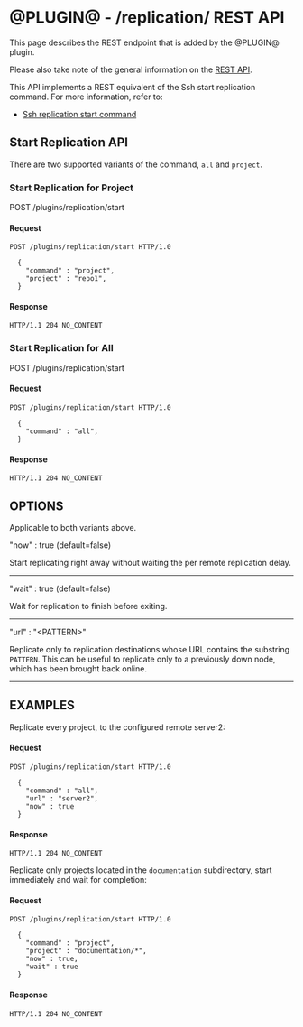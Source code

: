 @PLUGIN@ - /replication/ REST API
===================================

This page describes the REST endpoint that is added by the @PLUGIN@
plugin.

Please also take note of the general information on the
[REST API](../../../Documentation/rest-api.html).

This API implements a REST equivalent of the Ssh start replication command.
For more information, refer to:
* [Ssh replication start command](cmd-start.md)

<a id="server-config-endpoints">Start Replication API
------------------------------------------

There are two supported variants of the command, `all` and `project`.

### <a id="get-content">Start Replication for Project
POST /plugins/replication/start
#### Request
```
POST /plugins/replication/start HTTP/1.0

  {
    "command" : "project",
    "project" : "repo1",
  }
```

#### Response
```
HTTP/1.1 204 NO_CONTENT
```

### <a id="get-content">Start Replication for All
POST /plugins/replication/start
#### Request
```
POST /plugins/replication/start HTTP/1.0

  {
    "command" : "all",
  }
```

#### Response
```
HTTP/1.1 204 NO_CONTENT
```

OPTIONS
--------

Applicable to both variants above.

"now" : true (default=false)

Start replicating right away without waiting the per remote replication delay.

---

"wait" : true (default=false)

Wait for replication to finish before exiting.

---

"url" : "\<PATTERN\>"

Replicate only to replication destinations whose URL contains the substring `PATTERN`.
This can be useful to replicate only to a previously down node, which has been brought back
online.

---

EXAMPLES
--------
Replicate every project, to the configured remote server2:

#### Request
```
POST /plugins/replication/start HTTP/1.0

  {
    "command" : "all",
    "url" : "server2",
    "now" : true
  }
```

#### Response
```
HTTP/1.1 204 NO_CONTENT
```

Replicate only projects located in the `documentation` subdirectory, start immediately
and wait for completion:

#### Request
```
POST /plugins/replication/start HTTP/1.0

  {
    "command" : "project",
    "project" : "documentation/*",
    "now" : true,
    "wait" : true
  }
```

#### Response
```
HTTP/1.1 204 NO_CONTENT
```
